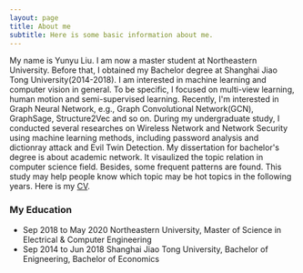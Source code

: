 ```yaml
---
layout: page
title: About me
subtitle: Here is some basic information about me.
---
```


My name is Yunyu Liu. I am now a master student at Northeastern University. Before that, I obtained my Bachelor degree at Shanghai Jiao Tong University(2014-2018). I am interested in machine learning and computer vision in general. To be specific, I focused on multi-view learning, human motion and semi-supervised learning. Recently, I'm interested in Graph Neural Network, e.g., Graph Convolutional Network(GCN), GraphSage, Structure2Vec and so on. During my undergraduate study, I conducted several researches on Wireless Network and Network Security using machine learning methods, including password analysis and dictionray attack and Evil Twin Detection. My dissertation for bachelor's degree is about academic network. It visaulized the topic relation in computer science field. Besides, some frequent patterns are found. This study may help people know which topic may be hot topics in the following years. Here is my [CV](http://wenwen0319.github.io/Resume.pdf). 

### My Education

- Sep 2018 to May 2020    Northeastern University, Master of Science in Electrical & Computer Engineering
- Sep 2014 to Jun 2018    Shanghai Jiao Tong University, Bachelor of Enigneering, Bachelor of Economics


